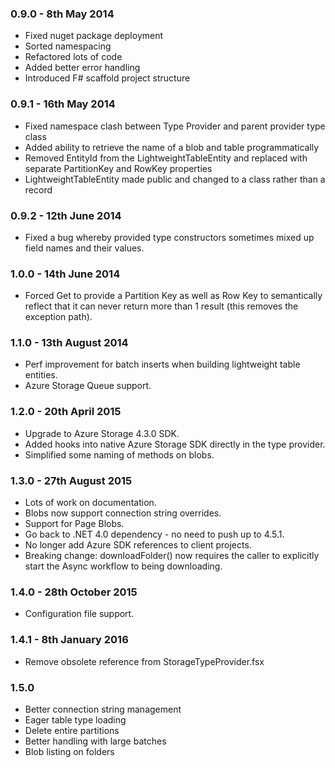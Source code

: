 ### 0.9.0 - 8th May 2014
* Fixed nuget package deployment
* Sorted namespacing
* Refactored lots of code
* Added better error handling
* Introduced F# scaffold project structure

### 0.9.1 - 16th May 2014
* Fixed namespace clash between Type Provider and parent provider type class
* Added ability to retrieve the name of a blob and table programmatically
* Removed EntityId from the LightweightTableEntity and replaced with separate PartitionKey and RowKey properties
* LightweightTableEntity made public and changed to a class rather than a record

### 0.9.2 - 12th June 2014
* Fixed a bug whereby provided type constructors sometimes mixed up field names and their values.

### 1.0.0 - 14th June 2014
* Forced Get to provide a Partition Key as well as Row Key to semantically reflect that it can never return more than 1 result (this removes the exception path).

### 1.1.0 - 13th August 2014
* Perf improvement for batch inserts when building lightweight table entities.
* Azure Storage Queue support.

### 1.2.0 - 20th April 2015
* Upgrade to Azure Storage 4.3.0 SDK.
* Added hooks into native Azure Storage SDK directly in the type provider.
* Simplified some naming of methods on blobs.

### 1.3.0 - 27th August 2015
* Lots of work on documentation.
* Blobs now support connection string overrides.
* Support for Page Blobs.
* Go back to .NET 4.0 dependency - no need to push up to 4.5.1.
* No longer add Azure SDK references to client projects.
* Breaking change: downloadFolder() now requires the caller to explicitly start the Async workflow to being downloading.

### 1.4.0 - 28th October 2015
* Configuration file support.

### 1.4.1 - 8th January 2016
* Remove obsolete reference from StorageTypeProvider.fsx

### 1.5.0
* Better connection string management
* Eager table type loading
* Delete entire partitions
* Better handling with large batches
* Blob listing on folders